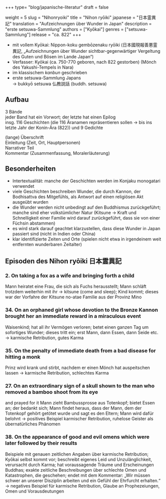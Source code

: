 +++
type= "blog/japanische-literatur"
draft = false

weight = 5
slug = "Nihonryoiki"
title = "Nihon ryōiki"
japanese = "日本霊異記"
translation = "Aufzeichnungen über Wunder in Japan"
description = "erste setsuwa-Sammlung"
authors = ["Kyōkai"]
genres = ["setsuwa-Sammlung"]
release = "ca. 822"
+++

- mit vollem Kyōkai: Nippon-koku gembōzenaku ryōiki (日本國現報善悪霊異記, „Aufzeichnungen über Wunder sichtbar-gegenwärtiger Vergeltung des Guten und Bösen im Lande Japan“)
- Verfasser: Kyōkai (ca. 750-770 geboren, nach 822 gestorben) (Mönch des Yakushi-Tempels in Nara)
- im klassischem *kanbun* geschrieben
- erste setsuwa-Sammlung Japans  
  -> bukkyō setsuwa 仏教説話 (buddh. setsuwa)

## Aufbau

3 Bände  
jeder Band hat ein Vorwort; der letzte hat einen Epilog  
insg. 116 Geschichten (die 116 Äranamen repräsentieren sollen -> bis ins letzte Jahr der Konin-Ära (822)) und 9 Gedichte

(lange) Überschrift  
Einleitung (Zeit, Ort, Hauptpersonen)  
Narrativer Teil  
Kommentar (Zusammenfassung, Moralerläuterung)

## Besonderheiten

- Intertextualität: manche der Geschichten werden im Konjaku monogatari verwendet
- viele Geschichten beschreiben Wunder, die durch Kannon, der Bodhisattva des Mitgefühls, als Antwort auf einen religiösen Akt ausgeübt wurden
- die Wunder werden nicht unbedingt auf den Buddhismus zurückgeführt; manche sind eher volkstümlicher Natur (Kitsune -> Kraft und Schnelligkeit einer Familie wird darauf zurückgeführt, dass sie von einer Füchsin abstammen)
- es wird stark darauf geachtet klarzustellen, dass diese Wunder in Japan passiert sind (nicht in Indien oder China)
- klar identifizierte Zeiten und Orte (spielen nicht etwa in irgendeinem weit entfernten wunderbaren Zeitalter)

## Episoden des Nihon ryōiki 日本霊異記

### 2. On taking a fox as a wife and bringing forth a child

Mann heiratet eine Frau, die sich als Fuchs herausstellt; Mann schläft trotzdem weiterhin mit ihr ->
kitsune (come and sleep); Kind kommt; dieses war der Vorfahre der Kitsune no-atae Familie aus der
Provinz Mino

### 34. On an orphaned girl whose devotion to the Bronze Kannon brought her an immediate reward in a miraculous event

Waisenkind; hat all ihr Vermögen verloren; betet einen ganzen Tag um sofortiges Wunder; dieses tritt
ein; erst Mann, dann Essen, dann Seide etc.
-> karmische Retribution, gutes Karma

### 35. On the penalty of immediate death from a bad disease for hitting a monk

Prinz wird krank und stirbt, nachdem er einen Mönch hat auspeitschen lassen
-> karmische Retribution, schlechtes Karma

### 27. On an extraordinary sign of a skull shown to the man who removed a bamboo shoot from its eye

and prayed for it
Mann zieht Bambussprosse aus Totenkopf; bietet Essen an; der bedankt sich; Mann findet heraus,
dass der Mann, dem der Totenkopf gehört getötet wurde und sagt es den Eltern; Mann wird dafür
belohnt
-> positives Beispiel karmischer Retribution, ruhelose Geister als übernatürliches Phänomen

### 38. On the appearance of good and evil omens which were later followed by their results

Beispiele mit genauen zeitlichen Angaben über karmische Retribution; Kyōkai selbst kommt vor;
beschreibt eigenes Leid und Unzulänglichkeit, verursacht durch Karma; hat voraussagende Träume
und Erscheinungen Buddhas; exakte zeitliche Beschreibungen über schlechte Omen und
Katastrophen, die geschehen; endet mit dem Kommentar: „Wir müssen schwer an unserer Disziplin
arbeiten und ein Gefühl der Ehrfurcht erhalten.“
-> negatives Beispiel für karmische Retribution, Glaube an Prophezeiungen, Omen und
Vorausdeutungen
